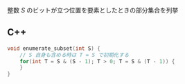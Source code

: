 整数 $S$ のビットが立つ位置を要素としたときの部分集合を列挙

## C++
```c++
void enumerate_subset(int S) {
    // S 自身も含める時は T = S で初期化する
    for(int T = S & (S - 1); T > 0; T = S & (T - 1)) {
    }
}
```
